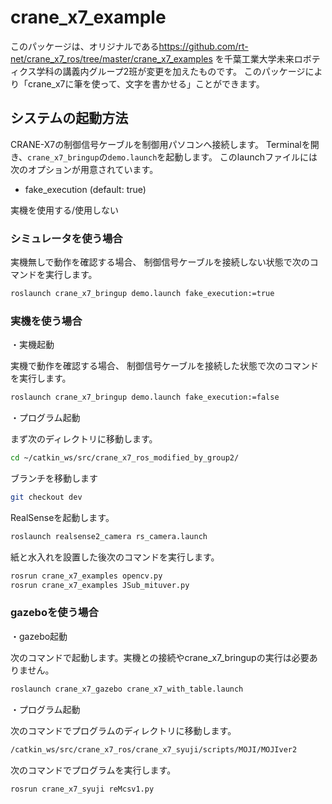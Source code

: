 
# crane_x7_example

このパッケージは、オリジナルである<https://github.com/rt-net/crane_x7_ros/tree/master/crane_x7_examples> を千葉工業大学未来ロボティクス学科の講義内グループ2班が変更を加えたものです。
このパッケージにより「crane_x7に筆を使って、文字を書かせる」ことができます。

## システムの起動方法

CRANE-X7の制御信号ケーブルを制御用パソコンへ接続します。
Terminalを開き、`crane_x7_bringup`の`demo.launch`を起動します。
このlaunchファイルには次のオプションが用意されています。

- fake_execution (default: true)

実機を使用する/使用しない

### シミュレータを使う場合 

実機無しで動作を確認する場合、
制御信号ケーブルを接続しない状態で次のコマンドを実行します。

```sh
roslaunch crane_x7_bringup demo.launch fake_execution:=true
```

### 実機を使う場合

・実機起動

実機で動作を確認する場合、
制御信号ケーブルを接続した状態で次のコマンドを実行します。

```sh
roslaunch crane_x7_bringup demo.launch fake_execution:=false
```
・プログラム起動

まず次のディレクトリに移動します。

```sh
cd ~/catkin_ws/src/crane_x7_ros_modified_by_group2/
```

ブランチを移動します
```sh
git checkout dev
```

RealSenseを起動します。

```sh
roslaunch realsense2_camera rs_camera.launch
```

紙と水入れを設置した後次のコマンドを実行します。

```sh
rosrun crane_x7_examples opencv.py
rosrun crane_x7_examples JSub_mituver.py
```

### gazeboを使う場合

・gazebo起動

次のコマンドで起動します。実機との接続やcrane_x7_bringupの実行は必要ありません。

```sh
roslaunch crane_x7_gazebo crane_x7_with_table.launch
```

・プログラム起動

次のコマンドでプログラムのディレクトリに移動します。

```sh
/catkin_ws/src/crane_x7_ros/crane_x7_syuji/scripts/MOJI/MOJIver2
```

次のコマンドでプログラムを実行します。

```sh
rosrun crane_x7_syuji reMcsv1.py
```

